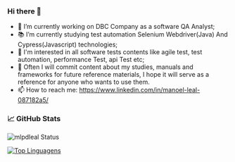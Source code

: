 ### Hi there 👋

- 🏢 I’m currently working on DBC Company as a software QA Analyst;
- 📚 I’m currently studying test automation Selenium Webdriver(Java) And Cypress(Javascript) technologies;
- 🌱 I'm interested in all software tests contents like agile test, test automation, performance Test, api Test etc;
- 📁 Often I will commit content about my studies, manuals and frameworks for future reference materials, I hope it will serve as a reference for anyone who wants to use them.
- 📫 How to reach me: https://www.linkedin.com/in/manoel-leal-087182a5/

### &#x1f4c8; GitHub Stats

![mlpdleal Status](https://github-readme-stats.vercel.app/api?username=mlpdleal&show_icons=true&)

[![Top Linguagens](https://github-readme-stats.vercel.app/api/top-langs/?username=mlpdleal&layout=compact&hide=plpgsql&)](https://github.com/anuraghazra/github-readme-stats)



